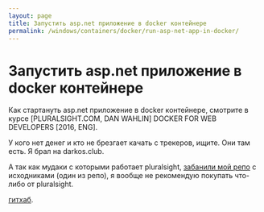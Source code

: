 ```yaml
---
layout: page
title: Запустить asp.net приложение в docker контейнере
permalink: /windows/containers/docker/run-asp-net-app-in-docker/
---
```


# Запустить asp.net приложение в docker контейнере


Как стартануть asp.net приложение в docker контейнере, смотрите в курсе [PLURALSIGHT.COM, DAN WAHLIN] DOCKER FOR WEB DEVELOPERS [2016, ENG].

У кого нет денег и кто не брезгает качать с трекеров, ищите. Они там есть.
Я брал на darkos.club.

А так как мудаки с которыми работает pluralsight, <a href="https://oradev.github.io/">забанили мой репо</a> с исходниками (один из репо), я вообще не рекомендую покупать что-либо от pluralsight.

 [гитхаб](https://github.com/sysadm-ru/Docker-for-Web-Developers/).
